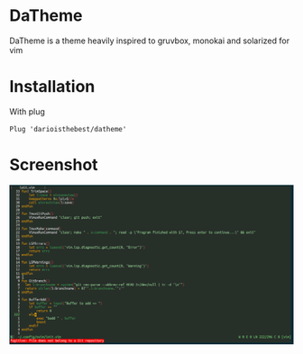 # DaTheme
DaTheme is a theme heavily inspired to gruvbox, monokai and solarized for vim

# Installation
With plug
```vim
Plug 'darioisthebest/datheme'
```

# Screenshot
![screenshot](./screenshot.png)
